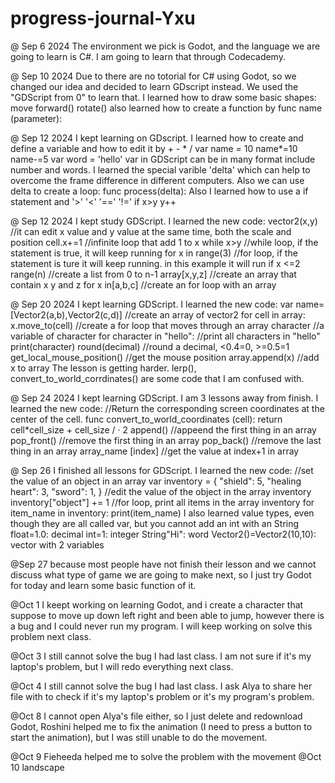 # progress-journal-Yxu

@ Sep 6 2024
The environment we pick is Godot, and the language we are going to learn is C#. I am going to learn that through Codecademy. 


@ Sep 10 2024
Due to there are no totorial for C# using Godot, so we changed our idea and decided to learn GDscript instead. We used the "GDScript from 0" to learn that. 
I learned how to draw some basic shapes: 
  move forward()
  rotate()
also learned how to create a function by
  func name (parameter):


@ Sep 12 2024
I kept learning on GDscript. I learned how to create and define a variable and how to edit it by + - * /
  var name = 10
  name*=10
  name-=5
  var word = 'hello'
var in GDScript can be in many format include number and words. 
I learned the special varible 'delta' which can help to overcome the frame difference in different computers. Also we can use delta to create a loop: 
  func process(delta):
Also I learned how to use a if statement and '>' '<' '==' '!='
  if x>y
    y++


@ Sep 12 2024
I kept study GDScript. I learned the new code: 
  vector2(x,y)  //it can edit x value and y value at the same time, both the scale and position
  cell.x+=1  //infinite loop that add 1 to x
  while x>y  //while loop, if the statement is true, it will keep running
  for x in range(3)  //for loop, if the statement is ture it will keep running. in this example it will run if x <=2
  range(n)  //create a list from 0 to n-1
  array[x,y,z]  //create an array that contain x y and z
  for x in[a,b,c]  //create an for loop with an array


@ Sep 20 2024
I kept learning GDScript. I learned the new code:
  var name=[Vector2(a,b),Vector2(c,d)]  //create an array of vector2
  for cell in array:
    x.move_to(cell)  //create a for loop that moves through an array
  character  //a variable of character
  for character in "hello": //print all characters in "hello"
    print(character)
  round(decimal) //round a decimal, <0.4=0, >=0.5=1
  get_local_mouse_position()  //get the mouse position
  array.append(x)  //add x to array
The lesson is getting harder. lerp(), convert_to_world_corrdinates() are some code that I am confused with. 

@ Sep 24 2024
I kept learning GDScript. I am 3 lessons away from finish. I learned the new code:
  //Return the corresponding screen coordinates at the center of the cell.
  func convert_to_world_coordinates (cell):
    return cell*cell_size + cell_size / · 2
  append()  //appeend the first thing in an array
  pop_front()  //remove the first thing in an array
  pop_back() //remove the last thing in an array
  array_name [index] //get the value at index+1 in array 

@ Sep 26
I finished all lessons for GDScript. I learned the new code:
  //set the value of an object in an array
  var inventory = 
  {
    "shield": 5,
    "healing heart": 3,
    "sword": 1,
  }
  //edit the value of the object in the array inventory
  inventory["object"] += 1
  //for loop, print all items in the array inventory
  for item_name in inventory:
    print(item_name)
I also learned value types, even though they are all called var, but you cannot add an int with an String
  float=1.0: decimal
  int=1: integer
  String"Hi": word
  Vector2()=Vector2(10,10): vector with 2 variables

@Sep 27
because most people have not finish their lesson and we cannot discuss what type of game we are going to make next, so I just try Godot for today and learn some basic function of it. 

@Oct 1
I keept working on learning Godot, and i create a character that suppose to move up down left right and been able to jump, however there is a bug and I could never run my program. I will keep working on solve this problem next class. 

@Oct 3
I still cannot solve the bug I had last class. I am not sure if it's my laptop's problem, but I will redo everything next class. 

@Oct 4
I still cannot solve the bug I had last class. I ask Alya to share her file with to check if it's my laptop's problem or it's my program's problem. 

@Oct 8
I cannot open Alya's file either, so I just delete and redownload Godot, Roshini helped me to fix the animation (I need to press a button to start the animation), but I was still unable to do the movement. 

@Oct 9
Fieheeda helped me to solve the problem with the movement
@Oct 10
landscape
